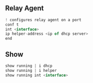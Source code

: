 
## Relay Agent
```js
! configures relay agent on a port
conf t
int <interface>
ip helper-address <ip of dhcp server>
end
```


## Show
```js
show running | i dhcp
show running | i helper
show running int <interface>
```





